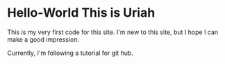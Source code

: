 # Hello-World This is Uriah 
This is my very first code for this site. 
I'm new to this site, but I hope I can make a good impression. 

Currently, I'm following a tutorial for git hub.
